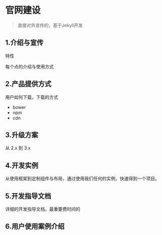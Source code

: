 # 官网建设

> 直接对外宣传的，基于Jekyll开发

## 1.介绍与宣传

特性

每个点的介绍与使用方式

## 2.产品提供方式

用户如何下载，下载的方式

- bower
- npm
- cdn

## 3.升级方案

从 2.x 到 3.x

## 4.开发实例

从使用框架到定制组件与布局，通过使用我们任何的实例，快速得到一个项目。

## 5.开发指导文档

详细的开发指导文档，最重要费时间的

## 6.用户使用案例介绍
